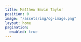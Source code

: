 ```yaml
---
title: Matthew Emvin Taylor
position: 0
image: "/assets/img/og-image.png"
layout: home
pagination:
  enabled: true
---
```


